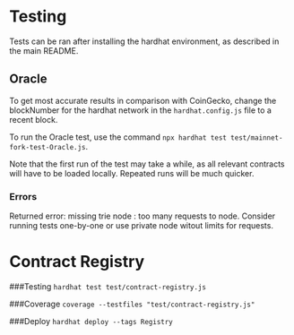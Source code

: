 # Testing

Tests can be ran after installing the hardhat environment, as described in the main README.


## Oracle
To get most accurate results in comparison with CoinGecko, change the blockNumber for the hardhat network in the `hardhat.config.js` file to a recent block.

To run the Oracle test, use the command `npx hardhat test test/mainnet-fork-test-Oracle.js`.

Note that the first run of the test may take a while, as all relevant contracts will have to be loaded locally. Repeated runs will be much quicker.

### Errors
Returned error: missing trie node : too many requests to node. 
Consider running tests one-by-one or use private node witout limits for requests.

# Contract Registry
###Testing
```hardhat test test/contract-registry.js```

###Coverage
```coverage --testfiles "test/contract-registry.js"``` 

###Deploy
```hardhat deploy --tags Registry```
